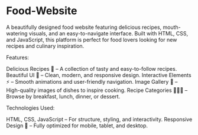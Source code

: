 # Food-Website
A beautifully designed food website featuring delicious recipes, mouth-watering visuals, and an easy-to-navigate interface. Built with HTML, CSS, and JavaScript, this platform is perfect for food lovers looking for new recipes and culinary inspiration.

Features:

Delicious Recipes 🥘 – A collection of tasty and easy-to-follow recipes.
Beautiful UI 🎨 – Clean, modern, and responsive design.
Interactive Elements ⚡ – Smooth animations and user-friendly navigation.
Image Gallery 📸 – High-quality images of dishes to inspire cooking.
Recipe Categories 🍕🥗🍰 – Browse by breakfast, lunch, dinner, or dessert.

Technologies Used:

HTML, CSS, JavaScript – For structure, styling, and interactivity.
Responsive Design 📱 – Fully optimized for mobile, tablet, and desktop.
